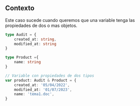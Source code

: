 
## Contexto

Este caso sucede cuando queremos que una variable tenga las propiedades de dos o mas objetos.

```typescript title="Intersection type"
type Audit = {
    created_at: string,
    modified_at: string
}

type Product ={
    name: string
}

// Variable con propiedades de dos tipos
var product: Audit & Product = {
    created_at: '05/04/2022',
    modified_at: '01/07/2023',
    name: 'tema1.doc',
}
```

